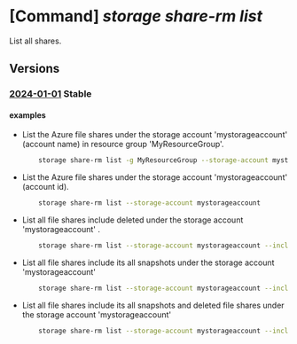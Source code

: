 # [Command] _storage share-rm list_

List all shares.

## Versions

### [2024-01-01](/Resources/mgmt-plane/L3N1YnNjcmlwdGlvbnMve30vcmVzb3VyY2Vncm91cHMve30vcHJvdmlkZXJzL21pY3Jvc29mdC5zdG9yYWdlL3N0b3JhZ2VhY2NvdW50cy97fS9maWxlc2VydmljZXMvZGVmYXVsdC9zaGFyZXM=/2024-01-01.xml) **Stable**

<!-- mgmt-plane /subscriptions/{}/resourcegroups/{}/providers/microsoft.storage/storageaccounts/{}/fileservices/default/shares 2024-01-01 -->

#### examples

- List the Azure file shares under the storage account 'mystorageaccount' (account name) in resource group 'MyResourceGroup'.
    ```bash
        storage share-rm list -g MyResourceGroup --storage-account mystorageaccount
    ```

- List the Azure file shares under the storage account 'mystorageaccount' (account id).
    ```bash
        storage share-rm list --storage-account mystorageaccount
    ```

- List all file shares include deleted under the storage account 'mystorageaccount' .
    ```bash
        storage share-rm list --storage-account mystorageaccount --include-deleted
    ```

- List all file shares include its all snapshots under the storage account 'mystorageaccount'
    ```bash
        storage share-rm list --storage-account mystorageaccount --include-snapshot
    ```

- List all file shares include its all snapshots and deleted file shares under the storage account 'mystorageaccount'
    ```bash
        storage share-rm list --storage-account mystorageaccount --include-deleted --include-snapshot
    ```
